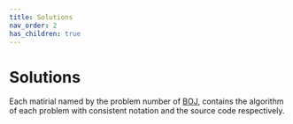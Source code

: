 ```yaml
---
title: Solutions
nav_order: 2
has_children: true
---
```

# Solutions
Each matirial named by the problem number of [BOJ](https://www.acmicpc.net), contains the algorithm of each problem with consistent notation and the source code respectively.